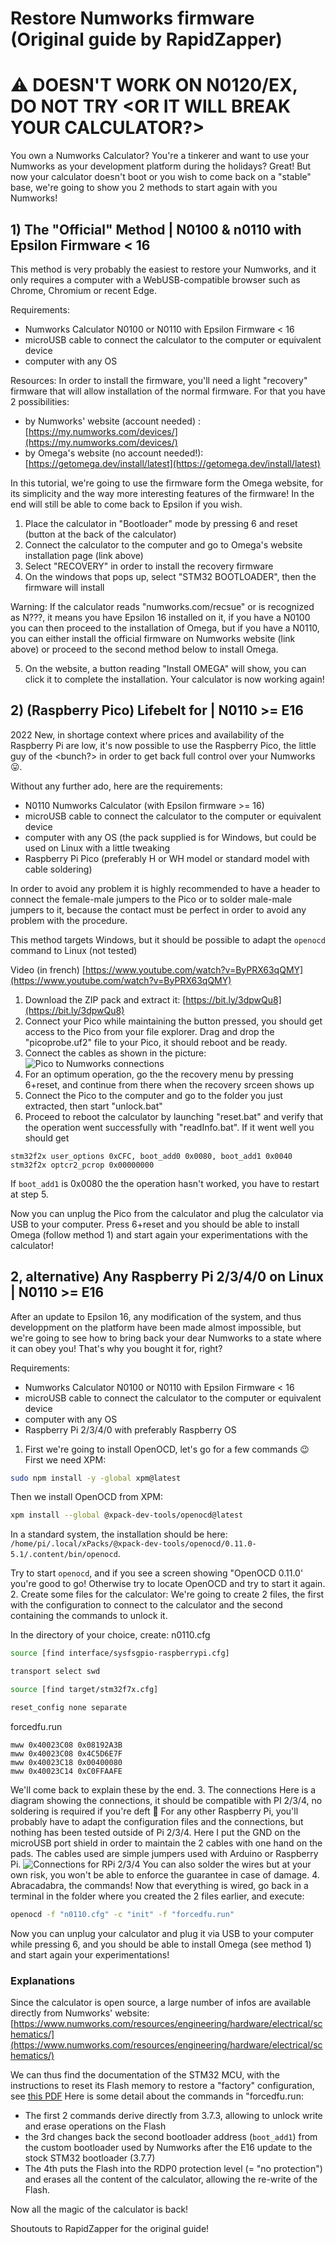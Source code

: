 # Restore Numworks firmware (Original guide by RapidZapper)

# ⚠️ DOESN'T WORK ON N0120/EX, DO NOT TRY <OR IT WILL BREAK YOUR CALCULATOR?>

You own a Numworks Calculator? You're a tinkerer and want to use your Numworks as your development platform during the holidays? Great! But now your calculator doesn't boot or you wish to come back on a "stable" base, we're going to show you 2 methods to start again with you Numworks!

## 1) The "Official" Method | N0100 & n0110 with Epsilon Firmware < 16

This method is very probably the easiest to restore your Numworks, and it only requires a computer with a WebUSB-compatible browser such as Chrome, Chromium or recent Edge.

Requirements:
- Numworks Calculator N0100 or N0110 with Epsilon Firmware < 16
- microUSB cable to connect the calculator to the computer or equivalent device
- computer with any OS

Resources:
In order to install the firmware, you'll need a light "recovery" firmware that will allow installation of the normal firmware.
For that you have 2 possibilities:
- by Numworks' website (account needed) : [https://my.numworks.com/devices/](https://my.numworks.com/devices/)
- by Omega's website (no account needed!): [https://getomega.dev/install/latest](https://getomega.dev/install/latest)

In this tutorial, we're going to use the firmware form the Omega website, for its simplicity and the way more interesting features of the firmware!
In the end will still be able to come back to Epsilon if you wish.

1. Place the calculator in "Bootloader" mode by pressing 6 and reset (button at the back of the calculator)
2. Connect the calculator to the computer and go to Omega's website installation page (link above)
3. Select "RECOVERY" in order to install the recovery firmware
4. On the windows that pops up, select "STM32 BOOTLOADER", then the firmware will install

Warning: If the calculator reads "numworks.com/recsue" or is recognized as N???, it means you have Epsilon 16 installed on it, if you have a N0100 you can then proceed to the installation of Omega, but if you have a N0110, you can either install the official firmware on Numworks website (link above) or proceed to the second method below to install Omega.

5. On the website, a button reading "Install OMEGA" will show, you can click it to complete the installation.
Your calculator is now working again!

## 2) (Raspberry Pico) Lifebelt for <??> | N0110 >= E16

2022 New, in shortage context where prices and availability of the Raspberry Pi are low, it's now possible to use the Raspberry Pico, the little guy of the <bunch?> in order to get back full control over your Numworks 😛.

Without any further ado, here are the requirements:

- N0110 Numworks Calculator (with Epsilon firmware >= 16)
- microUSB cable to connect the calculator to the computer or equivalent device
- computer with any OS (the pack supplied is for Windows, but could be used on Linux with a little tweaking
- Raspberry Pi Pico (preferably H or WH model or standard model with cable soldering)

In order to avoid any problem it is highly recommended to have a header to connect the female-male jumpers to the Pico or to solder male-male jumpers to it, because the contact must be perfect in order to avoid any problem with the procedure.

This method targets Windows, but it should be possible to adapt the `openocd` command to Linux (not tested)

Video (in french)  [https://www.youtube.com/watch?v=ByPRX63qQMY](https://www.youtube.com/watch?v=ByPRX63qQMY)

1. Download the ZIP pack and extract it: [https://bit.ly/3dpwQu8](https://bit.ly/3dpwQu8)
2. Connect your Pico while maintaining the button pressed, you should get access to the Pico from your file explorer. Drag and drop the "picoprobe.uf2" file to your Pico, it should reboot and be ready.
3. Connect the cables as shown in the picture: ![Pico to Numworks connections](pico-connections.png)
4. For an optimum operation, go the the recovery menu by pressing 6+reset, and continue from there when the recovery srceen shows up
5. Connect the Pico to the computer and go to the folder you just extracted, then start "unlock.bat"
6. Proceed to reboot the calculator by launching "reset.bat" and verify that the operation went successfully with "readInfo.bat". If it went well you should get
```
stm32f2x user_options 0xCFC, boot_add0 0x0080, boot_add1 0x0040
stm32f2x optcr2_pcrop 0x00000000
```
If `boot_add1` is 0x0080 the the operation hasn't worked, you have to restart at step 5.

Now you can unplug the Pico from the calculator and plug the calculator via USB to your computer. Press 6+reset and you should be able to install Omega (follow method 1) and start again your experimentations with the calculator!

## 2, alternative) Any Raspberry Pi 2/3/4/0 on Linux | N0110 >= E16

After an update to Epsilon 16, any modification of the system, and thus developpment on the platform have been made almost impossible, but we're going to see how to bring back your dear Numworks to a state where it can obey you! That's why you bought it for, right?

Requirements:
- Numworks Calculator N0100 or N0110 with Epsilon Firmware < 16
- microUSB cable to connect the calculator to the computer or equivalent device
- computer with any OS
- Raspberry Pi 2/3/4/0 with preferably Raspberry OS

1. First we're going to install OpenOCD, let's go for a few commands 😉
First we need XPM:
```bash
sudo npm install -y -global xpm@latest
```
Then we install OpenOCD from XPM:
```bash
xpm install --global @xpack-dev-tools/openocd@latest
```
In a standard system, the installation should be here: `/home/pi/.local/xPacks/@xpack-dev-tools/openocd/0.11.0-5.1/.content/bin/openocd`.

Try to start `openocd`, and if you see a screen showing "OpenOCD 0.11.0' you're good to go!
Otherwise try to locate OpenOCD and try to start it again.
2. Create some files for the calculator:
We're going to create 2 files, the first with the configuration to connect to the calculator and the second containing the commands to unlock it.

In the directory of your choice, create:
n0110.cfg
```bash
source [find interface/sysfsgpio-raspberrypi.cfg]

transport select swd

source [find target/stm32f7x.cfg]

reset_config none separate
```
forcedfu.run
```
mww 0x40023C08 0x08192A3B
mww 0x40023C08 0x4C5D6E7F
mww 0x40023C18 0x00400080
mww 0x40023C14 0xC0FFAAFE
```
We'll come back to explain these by the end.
3. The connections
Here is a diagram showing the connections, it should be compatible with PI 2/3/4, no soldering is required if you're deft 🙂
For any other Raspberry Pi, you'll probably have to adapt the configuration files and the connections, but nothing has been tested outside of Pi 2/3/4.
Here I put the GND on the microUSB port shield in order to maintain the 2 cables with one hand on the pads.
The cables used are simple jumpers used with Arduino or Raspberry Pi.
![Connections for RPi 2/3/4](rpi-connections.png)
You can also solder the wires but at your own risk, you won't be able to enforce the guarantee in case of damage.
4. Abracadabra, the commands!
Now that everything is wired, go back in a terminal in the folder where you created the 2 files earlier, and execute:
```bash
openocd -f "n0110.cfg" -c "init" -f "forcedfu.run"
```
Now you can unplug your calculator and plug it via USB to your computer while pressing 6, and you should be able to install Omega (see method 1) and start again your experimentations!

### Explanations
Since the calculator is open source, a large number of infos are available directly from Numworks' website: [https://www.numworks.com/resources/engineering/hardware/electrical/schematics/](https://www.numworks.com/resources/engineering/hardware/electrical/schematics/)

We can thus find the documentation of the STM32 MCU, with the instructions to reset its Flash memory to restore a "factory" configuration, see [this PDF](https://www.numworks.com/resources/engineering/hardware/electrical/parts/stm32f730-arm-mcu-reference-manual-1b6e1356.pdf)
Here is some detail about the commands in "forcedfu.run:
- The first 2 commands derive directly from 3.7.3, allowing to unlock write and erase operations on the Flash
- the 3rd changes back the second bootloader address (`boot_add1`) from the custom bootloader used by Numworks after the E16 update to the stock STM32 bootloader (3.7.7)
- The 4th puts the Flash into the RDP0 protection level (= "no protection") and erases all the content of the calculator, allowing the re-write of the Flash.

Now all the magic of the calculator is back!

Shoutouts to RapidZapper for the original guide!